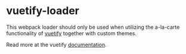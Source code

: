 # vuetify-loader

This webpack loader should only be used when utilizing the a-la-carte functionality of [vuetify](https://www.github.com/vuetifyjs/vuetify) together with custom themes.

Read more at the vuetify [documentation](https://vuetifyjs.com/releases/0.16/#/vuetify/a-la-carte).
